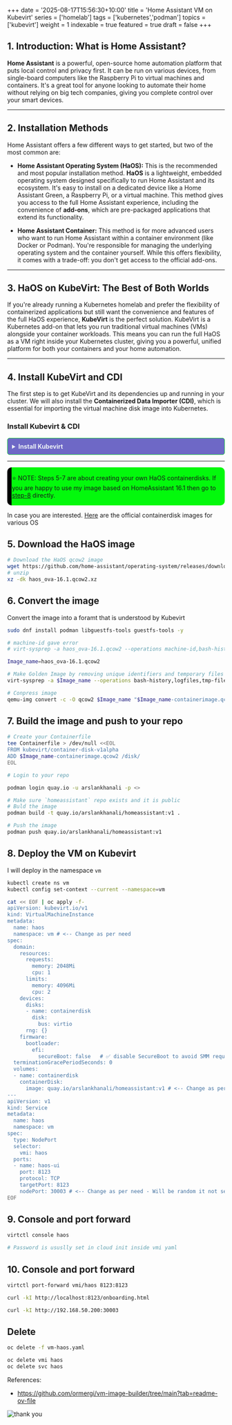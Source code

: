 +++
date = '2025-08-17T15:56:30+10:00'
title = 'Home Assistant VM on Kubevirt'
series = ['homelab']
tags = ['kubernetes','podman']
topics = ['kubevirt']
weight = 1
indexable = true
featured = true
draft = false
+++

## 1. Introduction: What is Home Assistant?

**Home Assistant** is a powerful, open-source home automation platform that puts local control and privacy first. It can be run on various devices, from single-board computers like the Raspberry Pi to virtual machines and containers. It's a great tool for anyone looking to automate their home without relying on big tech companies, giving you complete control over your smart devices.

---

## 2. Installation Methods

Home Assistant offers a few different ways to get started, but two of the most common are:

* **Home Assistant Operating System (HaOS):** This is the recommended and most popular installation method. **HaOS** is a lightweight, embedded operating system designed specifically to run Home Assistant and its ecosystem. It's easy to install on a dedicated device like a Home Assistant Green, a Raspberry Pi, or a virtual machine. This method gives you access to the full Home Assistant experience, including the convenience of **add-ons**, which are pre-packaged applications that extend its functionality.

* **Home Assistant Container:** This method is for more advanced users who want to run Home Assistant within a container environment (like Docker or Podman). You're responsible for managing the underlying operating system and the container yourself. While this offers flexibility, it comes with a trade-off: you don't get access to the official add-ons.

---

## 3. HaOS on KubeVirt: The Best of Both Worlds

If you're already running a Kubernetes homelab and prefer the flexibility of containerized applications but still want the convenience and features of the full HaOS experience, **KubeVirt** is the perfect solution. KubeVirt is a Kubernetes add-on that lets you run traditional virtual machines (VMs) alongside your container workloads. This means you can run the full HaOS as a VM right inside your Kubernetes cluster, giving you a powerful, unified platform for both your containers and your home automation.

---

## 4. Install KubeVirt and CDI

The first step is to get KubeVirt and its dependencies up and running in your cluster. We will also install the **Containerized Data Importer (CDI)**, which is essential for importing the virtual machine disk image into Kubernetes.

### Install Kubevirt & CDI
<details style="background-color: #6e68c6ff; border: 1px solid #12cb37ff; padding: 10px; border-radius: 5px;">
<summary style="font-weight: bold; color: #edf2f7ff;"> Install Kubevirt </summary>

``` yml
# Install KuberVirt
export KUBEVIRT_VERSION=$(curl -s https://api.github.com/repos/kubevirt/kubevirt/releases/latest | jq -r .tag_name)
echo $KUBEVIRT_VERSION
kubectl create -f https://github.com/kubevirt/kubevirt/releases/download/$KUBEVIRT_VERSION/kubevirt-operator.yaml
kubectl create -f https://github.com/kubevirt/kubevirt/releases/download/$KUBEVIRT_VERSION/kubevirt-cr.yaml
kubectl get pods -n kubevirt

# Install Containerized Data Importer (CDI)
export CDI_VERSION=$(curl -s https://api.github.com/repos/kubevirt/containerized-data-importer/releases/latest | jq -r .tag_name)
echo $CDI_VERSION
kubectl create -f https://github.com/kubevirt/containerized-data-importer/releases/download/$CDI_VERSION/cdi-operator.yaml
kubectl create -f https://github.com/kubevirt/containerized-data-importer/releases/download/$CDI_VERSION/cdi-cr.yaml
kubectl get pods -n cdi

# kubectl -n cdi port-forward svc/cdi-uploadproxy 8443:443
```
</details> 

---


<div style="background-color: #03f90cff; padding: 1px; border-left: 10px solid black; border-radius: 10px;">

⭐️ NOTE: Steps 5-7 are about creating your own HaOS containerdisks. If you are happy to use my image based on HomeAssistant 16.1 then go to [step-8](#8-deploy-the-vm-on-kubevirt) directly.   
</div>

In case you are interested. [Here](https://quay.io/organization/containerdisks) are the official containerdisk images for various OS


## 5. Download the HaOS image
```sh
# Download the HaOS qcow2 image
wget https://github.com/home-assistant/operating-system/releases/download/16.1/haos_ova-16.1.qcow2.xz
# unzip
xz -dk haos_ova-16.1.qcow2.xz
```

## 6. Convert the image
 Convert the image into a foramt that is understood by Kubevirt
```sh
sudo dnf install podman libguestfs-tools guestfs-tools -y

# machine-id gave error
# virt-sysprep -a haos_ova-16.1.qcow2 --operations machine-id,bash-history,logfiles,tmp-files,net-hostname,net-hwaddr  

Image_name=haos_ova-16.1.qcow2

# Make Golden Image by removing unique identifiers and temporary files from the image.
virt-sysprep -a $Image_name --operations bash-history,logfiles,tmp-files,net-hostname,net-hwaddr  

# Conpress image
qemu-img convert -c -O qcow2 $Image_name "$Image_name-containerimage.qcow2"
```

## 7. Build the image and push to your repo
``` sh
# Create your Containerfile
tee Containerfile > /dev/null <<EOL
FROM kubevirt/container-disk-v1alpha
ADD $Image_name-containerimage.qcow2 /disk/
EOL

# Login to your repo

podman login quay.io -u arslankhanali -p <>

# Make sure `homeassistant` repo exists and it is public
# Buld the image
podman build -t quay.io/arslankhanali/homeassistant:v1 .

# Push the image
podman push quay.io/arslankhanali/homeassistant:v1
```

## 8. Deploy the VM on Kubevirt
I will deploy in the namespace `vm`
```sh
kubectl create ns vm
kubectl config set-context --current --namespace=vm
```

```sh
cat << EOF | oc apply -f-
apiVersion: kubevirt.io/v1
kind: VirtualMachineInstance
metadata:
  name: haos
  namespace: vm # <-- Change as per need
spec:
  domain:
    resources:
      requests:
        memory: 2048Mi
        cpu: 1
      limits:
        memory: 4096Mi
        cpu: 2
    devices:
      disks:
      - name: containerdisk
        disk:
          bus: virtio
      rng: {}
    firmware:
      bootloader:
        efi:
          secureBoot: false   # ✅ disable SecureBoot to avoid SMM requirement
  terminationGracePeriodSeconds: 0
  volumes:
  - name: containerdisk
    containerDisk:
      image: quay.io/arslankhanali/homeassistant:v1 # <-- Change as per need
---
apiVersion: v1
kind: Service
metadata:
  name: haos
  namespace: vm
spec:
  type: NodePort
  selector:
    vmi: haos
  ports:
  - name: haos-ui
    port: 8123
    protocol: TCP
    targetPort: 8123
    nodePort: 30003 # <-- Change as per need - Will be random it not set
EOF
```


## 9. Console and port forward
```sh
virtctl console haos

# Password is ususlly set in cloud init inside vmi yaml
```
## 10. Console and port forward
```sh
virtctl port-forward vmi/haos 8123:8123

curl -kI http://localhost:8123/onboarding.html

curl -kI http://192.168.50.200:30003
```

## Delete
```sh
oc delete -f vm-haos.yaml

oc delete vmi haos
oc delete svc haos
```

References:
- https://github.com/ormergi/vm-image-builder/tree/main?tab=readme-ov-file 


![thank you](https://images.unsplash.com/photo-1499744937866-d7e566a20a61?q=80&w=2070&auto=format&fit=crop&ixlib=rb-4.1.0&ixid=M3wxMjA3fDB8MHxwaG90by1wYWdlfHx8fGVufDB8fHx8fA%3D%3D)
